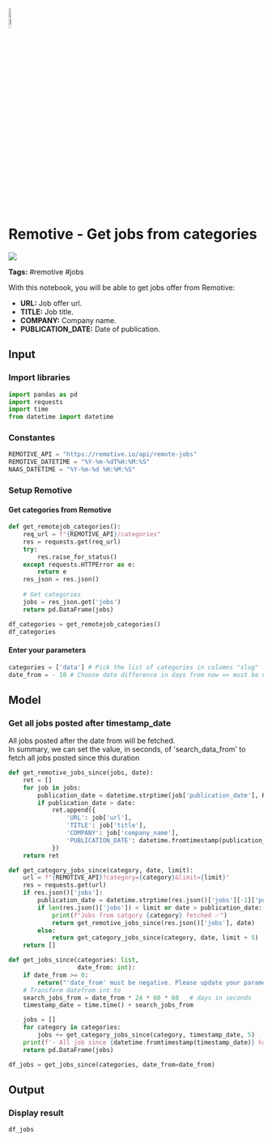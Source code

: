 <img width="10%" alt="Naas" src="https://landen.imgix.net/jtci2pxwjczr/assets/5ice39g4.png?w=160"/>

# Remotive - Get jobs from categories
<a href="https://app.naas.ai/user-redirect/naas/downloader?url=https://raw.githubusercontent.com/jupyter-naas/awesome-notebooks/master/Remotive/Remotive_Get_jobs_from_categories.ipynb" target="_parent"><img src="https://naasai-public.s3.eu-west-3.amazonaws.com/open_in_naas.svg"/></a>

**Tags:** #remotive #jobs

With this notebook, you will be able to get jobs offer from Remotive:
- **URL:** Job offer url.
- **TITLE:** Job title.
- **COMPANY:** Company name.
- **PUBLICATION_DATE:** Date of publication.

## Input

### Import libraries


```python
import pandas as pd
import requests
import time
from datetime import datetime
```

### Constantes


```python
REMOTIVE_API = "https://remotive.io/api/remote-jobs"
REMOTIVE_DATETIME = "%Y-%m-%dT%H:%M:%S"
NAAS_DATETIME = "%Y-%m-%d %H:%M:%S"
```

### Setup Remotive

#### Get categories from Remotive


```python
def get_remotejob_categories():
    req_url = f"{REMOTIVE_API}/categories"
    res = requests.get(req_url)
    try:
        res.raise_for_status()
    except requests.HTTPError as e:
        return e
    res_json = res.json()
    
    # Get categories
    jobs = res_json.get('jobs')
    return pd.DataFrame(jobs)

df_categories = get_remotejob_categories()
df_categories
```

#### Enter your parameters


```python
categories = ['data'] # Pick the list of categories in columns "slug"
date_from = - 10 # Choose date difference in days from now => must be negative
```

## Model

### Get all jobs posted after timestamp_date

All jobs posted after the date from will be fetched.<br>
In summary, we can set the value, in seconds, of 'search_data_from' to fetch all jobs posted since this duration


```python
def get_remotive_jobs_since(jobs, date):
    ret = []
    for job in jobs:
        publication_date = datetime.strptime(job['publication_date'], REMOTIVE_DATETIME).timestamp()
        if publication_date > date:
            ret.append({
                'URL': job['url'],
                'TITLE': job['title'],
                'COMPANY': job['company_name'],
                'PUBLICATION_DATE': datetime.fromtimestamp(publication_date).strftime(NAAS_DATETIME)
            })
    return ret

def get_category_jobs_since(category, date, limit):
    url = f"{REMOTIVE_API}?category={category}&limit={limit}"
    res = requests.get(url)
    if res.json()['jobs']:
        publication_date = datetime.strptime(res.json()['jobs'][-1]['publication_date'], REMOTIVE_DATETIME).timestamp()
        if len(res.json()['jobs']) < limit or date > publication_date:
            print(f"Jobs from catgory {category} fetched ✅")
            return get_remotive_jobs_since(res.json()['jobs'], date)
        else:
            return get_category_jobs_since(category, date, limit + 5)
    return []

def get_jobs_since(categories: list,
                   date_from: int):
    if date_from >= 0:
        return("'date_from' must be negative. Please update your parameter.")
    # Transform datefrom int to
    search_jobs_from = date_from * 24 * 60 * 60   # days in seconds
    timestamp_date = time.time() + search_jobs_from

    jobs = []
    for category in categories:
        jobs += get_category_jobs_since(category, timestamp_date, 5)
    print(f'- All job since {datetime.fromtimestamp(timestamp_date)} have been fetched:', len(jobs))
    return pd.DataFrame(jobs)

df_jobs = get_jobs_since(categories, date_from=date_from)
```

## Output

### Display result


```python
df_jobs
```


```python

```
